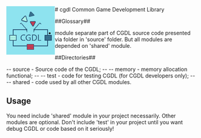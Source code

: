 <img align="left" src="doc/images/logo.png" width="128px"/>
# cgdl
Common Game Development Library

##Glossary##
 - module separate part of CGDL source code presented via folder in 'source' folder.
 But all modules are depended on 'shared' module.
 
##Directories##

 -- source - Source code of the CGDL;
 -- -- memory - memory allocation functional;
 -- -- test - code for testing CGDL (for CGDL developers only);
 -- -- shared - code used by all other CGDL modules.

## Usage ##
You need include 'shared' module in your project necessarily. Other modules are optional.
Don't include 'test' in your project until you want debug CGDL or code based on it seriously!